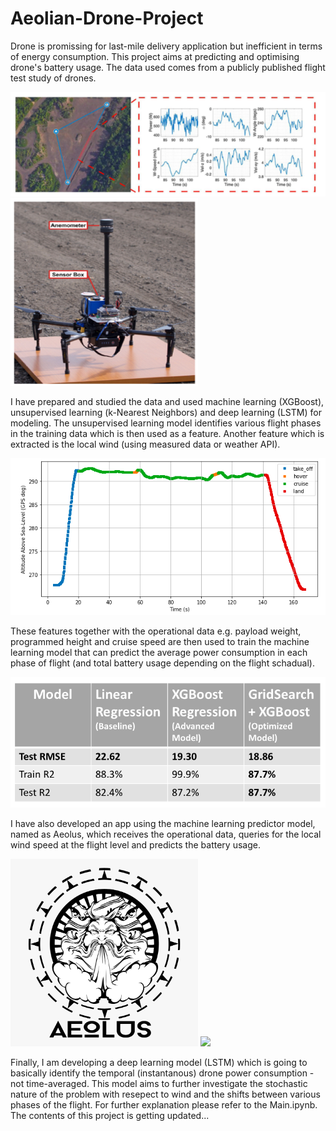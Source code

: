 # Aeolian-Drone-Project

Drone is promissing for last-mile delivery application but inefficient in terms of energy consumption. This project aims at predicting and optimising drone's battery usage. The data used comes from a publicly published flight test study of drones.

<img src="/images/Image1.png">
<img src="/images/Image4.png" width=300 height=300>

I have prepared and studied the data and used machine learning (XGBoost), unsupervised learning (k-Nearest Neighbors) and deep learning (LSTM) for modeling. The unsupervised learning model identifies various flight phases in the training data which is then used as a feature. Another feature which is extracted is the local wind (using measured data or weather API).

<img src="/images/Image6.png">

These features together with the operational data e.g. payload weight, programmed height and cruise speed are then used to train the machine learning model that can predict the average power consumption in each phase of flight (and total battery usage depending on the flight schadual).

<img src="/images/modeling_results.png">

I have also developed an app using the machine learning predictor model, named as Aeolus, which receives the operational data, queries for the local wind speed at the flight level and predicts the battery usage.

<img src="/images/Aeolus.png" width=300 height=300>
<img src="/images/Aeolus.mp4">

Finally, I am developing a deep learning model (LSTM) which is going to basically identify the temporal (instantanous) drone power consumption - not time-averaged. This model aims to further investigate the stochastic nature of the problem with resepect to wind and the shifts between various phases of the flight. 
For further explanation please refer to the Main.ipynb. The contents of this project is getting updated...    



